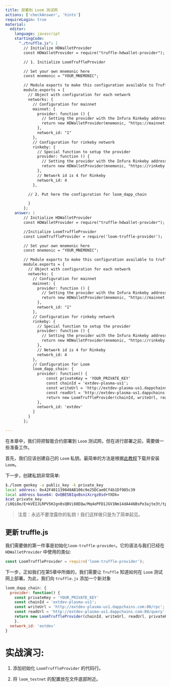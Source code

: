 ```yaml
---
title: 部署到 Loom 测试网
actions: ['checkAnswer', 'hints']
requireLogin: true
material:
  editor:
    language: javascript
    startingCode:
      "./truffle.js": |
        // Initialize HDWalletProvider
        const HDWalletProvider = require("truffle-hdwallet-provider");

        // 1. Initialize LoomTruffleProvider

        // Set your own mnemonic here
        const mnemonic = "YOUR_MNEMONIC";

        // Module exports to make this configuration available to Truffle itself
        module.exports = {
          // Object with configuration for each network
          networks: {
            // Configuration for mainnet
            mainnet: {
              provider: function () {
                // Setting the provider with the Infura Rinkeby address and Token
                return new HDWalletProvider(mnemonic, "https://mainnet.infura.io/v3/YOUR_TOKEN")
              },
              network_id: "1"
            },
            // Configuration for rinkeby network
            rinkeby: {
              // Special function to setup the provider
              provider: function () {
                // Setting the provider with the Infura Rinkeby address and Token
                return new HDWalletProvider(mnemonic, "https://rinkeby.infura.io/v3/YOUR_TOKEN")
              },
              // Network id is 4 for Rinkeby
              network_id: 4
            },

          // 2. Put here the configuration for loom_dapp_chain

          }
        };
    answer: |
        // Initialize HDWalletProvider
        const HDWalletProvider = require("truffle-hdwallet-provider");

        //Initialize LoomTruffleProvider
        const LoomTruffleProvider = require('loom-truffle-provider');

        // Set your own mnemonic here
        const mnemonic = "YOUR_MNEMONIC";

        // Module exports to make this configuration available to truffle itself
        module.exports = {
          // Object with configuration for each network
          networks: {
            // Configuration for mainnet
            mainnet: {
              provider: function () {
                // Setting the provider with the Infura Rinkeby address and Token
                return new HDWalletProvider(mnemonic, "https://mainnet.infura.io/v3/YOUR_TOKEN")
              },
              network_id: "1"
            },
            // Configuration for rinkeby network
            rinkeby: {
              // Special function to setup the provider
              provider: function () {
                // Setting the provider with the Infura Rinkeby address and Token
                return new HDWalletProvider(mnemonic, "https://rinkeby.infura.io/v3/YOUR_TOKEN")
              },
              // Network id is 4 for Rinkeby
              network_id: 4
            },
            // Configuration for Loom
            loom_dapp_chain: {
              provider: function() {
                  const privateKey = 'YOUR_PRIVATE_KEY'
                  const chainId = 'extdev-plasma-us1';
                  const writeUrl = 'http://extdev-plasma-us1.dappchains.com:80/rpc';
                  const readUrl = 'http://extdev-plasma-us1.dappchains.com:80/query';;
                  return new LoomTruffleProvider(chainId, writeUrl, readUrl, privateKey)
              },
              network_id: 'extdev'
            }
          }
        };

---
```

在本章中，我们将把智能合约部署到 `Loom` 测试网，但在进行部署之前，需要做一些准备工作。

首先，我们应该创建自己的 `Loom` 私钥。最简单的方法是根据<a href="https://loomx.io/developers/docs/en/basic-install-all.html" target=_blank>此教程</a>下载并安装 `Loom`。

下一步，创建私钥非常简单:

```bash
$./loom genkey -a public_key -k private_key
local address: 0x42F401139048AB106c9e25DCae0Cf4b1Df985c39
local address base64: QvQBE5BIqxBsniXcrgz0sd+YXDk=
$cat private_key
/i0Qi8e/E+kVEIJLRPV5HJgn0sQBVi88EQw/Mq4ePFD1JGV1Nm14dA446BsPe3ajte3t/tpj7HaHDL84+Ce4Dg==
```

>注意：永远不要泄露你的私钥！我们这样做只是为了简单起见。

## 更新 truffle.js

我们需要做的第一件事是初始化`loom-truffle-provider`。它的语法与我们已经在 `HDWalletProvider` 中使用的类似:

```JavaScript
const LoomTruffleProvider = require('loom-truffle-provider');
```

下一步，正如我们在第5章中所做的，我们需要让 `Truffle` 知道如何在 `Loom` 测试网上部署。为此，我们向 `truffle.js` 添加一个新对象

```JavaScript
loom_dapp_chain: {
  provider: function() {
    const privateKey = 'YOUR_PRIVATE_KEY'
    const chainId = 'extdev-plasma-us1';
    const writeUrl = 'http://extdev-plasma-us1.dappchains.com:80/rpc';
    const readUrl = 'http://extdev-plasma-us1.dappchains.com:80/query';;
    return new LoomTruffleProvider(chainId, writeUrl, readUrl, privateKey)
    },
  network_id: 'extdev'
}
```

# 实战演习:

1. 添加初始化 `LoomTruffleProvider` 的代码行。

2. 将 `loom_testnet` 的配置放在文件底部附近。
